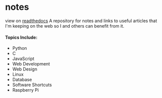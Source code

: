 notes
=====
view on [readthedocs](mynotes.readthedocs.org)
A repository for notes and links to useful articles that I'm keeping on the web so I and others can benefit from it.

#### Topics Include:

+ Python
+ C
+ JavaScript
+ Web Development
+ Web Design
+ Linux
+ Database 
+ Software Shortcuts
+ Raspberry Pi

